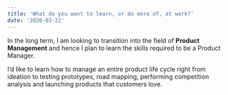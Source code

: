 ```yaml
---
title: 'What do you want to learn, or do more of, at work?'
date: '2020-03-22'
---
```



In the long term, I am looking to transition into the field of **Product Management** and hence I plan to learn the skills required to be a Product Manager. 

I’d like to learn how to manage an entire product life cycle right from ideation to testing prototypes, road mapping, performing competition analysis and launching products that customers love.
